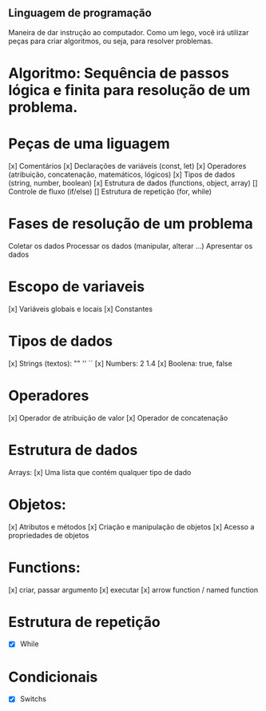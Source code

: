 ## Linguagem de programação
Maneira de dar instrução ao computador.
Como um lego, você irá utilizar peças para criar algoritmos, ou seja, para resolver problemas.

# Algoritmo: Sequência de passos lógica e finita para resolução de um problema.

# Peças de uma liguagem
[x] Comentários
[x] Declarações de variáveis (const, let)
[x] Operadores (atribuição, concatenação, matemáticos, lógicos)
[x] Tipos de dados (string, number, boolean)
[x] Estrutura de dados (functions, object, array)
[] Controle de fluxo (if/else)
[] Estrutura de repetição (for, while)

# Fases de resolução de um problema
Coletar os dados
Processar os dados (manipular, alterar ...)
Apresentar os dados

# Escopo de variaveis
[x] Variáveis globais e locais
[x] Constantes

# Tipos de dados
[x] Strings (textos): "" '' ``
[x] Numbers: 2 1.4
[x] Boolena: true, false

# Operadores
[x] Operador de atribuição de valor
[x] Operador de concatenação

# Estrutura de dados
Arrays:
[x] Uma lista que contém qualquer tipo de dado

# Objetos:
[x] Atributos e métodos
[x] Criação e manipulação de objetos
[x] Acesso a propriedades de objetos

# Functions:
[x] criar, passar argumento
[x] executar
[x] arrow function / named function

# Estrutura de repetição

- [x] While

# Condicionais

- [x] Switchs